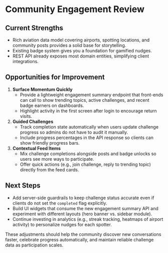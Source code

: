 # Community Engagement Review

## Current Strengths
- Rich aviation data model covering airports, spotting locations, and community posts provides a solid base for storytelling.
- Existing badge system gives you a foundation for gamified nudges.
- REST API already exposes most domain entities, simplifying client integrations.

## Opportunities for Improvement
1. **Surface Momentum Quickly**
   - Provide a lightweight engagement summary endpoint that front-ends can call to show trending topics, active challenges, and recent badge earners on dashboards.
   - Highlight activity in the first screen after login to encourage return visits.
2. **Guided Challenges**
   - Track completion state automatically when users update challenge progress so admins do not have to audit it manually.
   - Include progress percentages in the API response so clients can show friendly progress bars.
3. **Contextual Feed Items**
   - Mix challenge completions alongside posts and badge unlocks so users see more ways to participate.
   - Offer quick actions (e.g., join challenge, reply to trending topic) directly from the feed cards.

## Next Steps
- Add server-side guardrails to keep challenge status accurate even if clients do not set the `completed` flag explicitly.
- Build UI widgets that consume the new engagement summary API and experiment with different layouts (hero banner vs. sidebar module).
- Continue investing in analytics (e.g., streak tracking, heatmaps of airport activity) to personalize nudges for each spotter.

These adjustments should help the community discover new conversations faster, celebrate progress automatically, and maintain reliable challenge data as participation scales.
